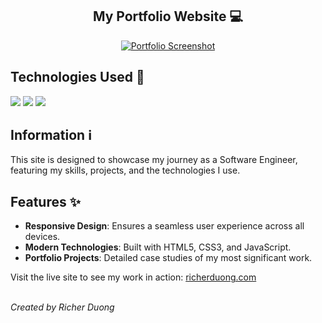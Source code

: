 <h2 align="center">
  My Portfolio Website 💻
</h2> 

<p align="center">
  <a href="#" target="_blank" rel="noreferrer"><img src="https://i.imgur.com/Imwwyeb.png" alt="Portfolio Screenshot"></a>
</p>

## Technologies Used 🔧
<div>
  <img src="https://img.shields.io/badge/-HTML-161b22?style=for-the-badge&logo=html5&labelColor=black">
  <img src="https://img.shields.io/badge/-CSS-161b22?style=for-the-badge&logo=css3&logoColor=%231572B6&labelColor=black">
  <img src="https://img.shields.io/badge/-JavaScript-161b22?style=for-the-badge&logo=javascript&labelColor=black">
</div>

## Information ℹ
This site is designed to showcase my journey as a Software Engineer, featuring my skills, projects, and the technologies I use.

## Features ✨
- **Responsive Design**: Ensures a seamless user experience across all devices.
- **Modern Technologies**: Built with HTML5, CSS3, and JavaScript.
- **Portfolio Projects**: Detailed case studies of my most significant work.

Visit the live site to see my work in action: [richerduong.com](https://richerduong.com) <br><br>

*Created by Richer Duong*

